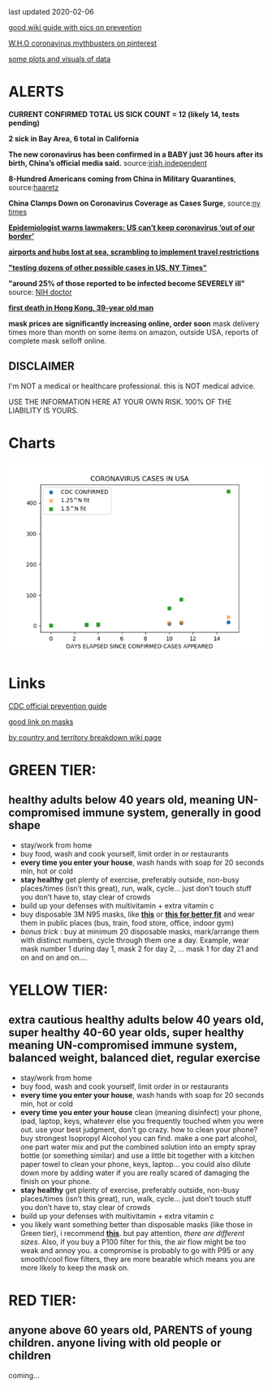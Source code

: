 last updated 2020-02-06

[good wiki guide with pics on prevention](https://www.wikihow.com/Prevent-Coronavirus)

[W.H.O coronavirus mythbusters on pinterest](https://www.pinterest.ch/worldhealthorganization/2019-ncov-new-coronavirus/)

[some plots and visuals of data](https://www.nytimes.com/interactive/2020/world/asia/china-coronavirus-contain.html)
# ALERTS
**CURRENT CONFIRMED TOTAL US SICK COUNT = 12 (likely 14, tests pending)**

**2 sick in Bay Area, 6 total in California**

**The new coronavirus has been confirmed in a BABY just 36 hours after its birth, China’s official media said.** source:[irish independent](https://www.independent.ie/world-news/chinese-newborn-tests-positive-for-coronavirus-38932928.html)

**8-Hundred Americans coming from China in Military Quarantines**, source:[haaretz](https://www.haaretz.com/world-news/wires/1.8501129)

**China Clamps Down on Coronavirus Coverage as Cases Surge**, source:[ny times](https://www.nytimes.com/2020/02/05/world/asia/china-coronavirus-censorship.html?emc=rss&partner=rss)

[**Epidemiologist warns lawmakers: US can’t keep coronavirus ‘out of our border’**](https://www.cnbc.com/2020/02/05/coronavirus-live-updates.html)

[**airports and hubs lost at sea, scrambling to implement travel restrictions**](https://www.wmur.com/article/airport-officials-scramble-to-meet-the-demands-of-new-coronavirus-travel-rules/30772263#)

[**"testing dozens of other possible cases in US, NY Times"**](https://www.nytimes.com/2020/02/03/us/coronavirus-united-states-cases.html)

**"around 25% of those reported to be infected become SEVERELY ill"** source: [NIH doctor](https://www.cnbc.com/2020/02/03/nih-dr-anthony-fauci-25percent-of-china-coronavirus-cases-very-serious.html)

[**first death in Hong Kong, 39-year old man**](https://www.cnbc.com/2020/02/04/coronavirus-latest-updates-china-hubei.html)


**mask prices are significantly increasing online, order soon** mask delivery times more than month on some items on amazon, outside USA, reports of complete mask selloff online.
## DISCLAIMER
I'm NOT a medical or healthcare professional. this is NOT medical advice.

USE THE INFORMATION HERE AT YOUR OWN RISK. 100% OF THE LIABILITY IS YOURS.
# Charts
![Fig_1](assets/Fig_1.png)
# Links
[CDC official prevention guide](https://www.cdc.gov/coronavirus/2019-ncov/about/prevention-treatment.html)

[good link on masks](https://findme10.com/best-coronavirus-mask/)

[by country and territory breakdown wiki page](https://en.wikipedia.org/wiki/2019%E2%80%9320_Wuhan_coronavirus_outbreak_by_country_and_territory)
# GREEN TIER:
## healthy adults below 40 years old, meaning UN-compromised immune system, generally in good shape
- stay/work from home
- buy food, wash and cook yourself, limit order in or restaurants
- **every time you enter your house**, wash hands with soap for 20 seconds min, hot or cold
- **stay healthy** get plenty of exercise, preferably outside, non-busy places/times (isn’t this great), run, walk, cycle... just don’t touch stuff you don’t have to, stay clear of crowds
- build up your defenses with multivitamin + extra vitamin c
- buy disposable 3M N95 masks, like [**this**](https://multimedia.3m.com/mws/media/218306O/particle-respirator-8000-n95.pdf) or [**this for better fit**](https://www.3m.com/3M/en_US/company-us/all-3m-products/~/3M-Particulate-Respirator-8511-N95-80-EA-Case/?N=5002385+3294780243&rt=rud) and wear them in public places (bus, train, food store, office, indoor gym)
- _bonus trick_ : buy at minimum 20 disposable masks, mark/arrange them with distinct numbers, cycle through them one a day. Example, wear mask number 1 during day 1, mask 2 for day 2, … mask 1 for day 21 and on and on and on….
# YELLOW TIER:
## extra cautious healthy adults below 40 years old, super healthy 40-60 year olds, super healthy meaning UN-compromised immune system, balanced weight, balanced diet, regular exercise
- stay/work from home
- buy food, wash and cook yourself, limit order in or restaurants
- **every time you enter your house**, wash hands with soap for 20 seconds min, hot or cold
- **every time you enter your house** clean (meaning disinfect) your phone, ipad, laptop, keys, whatever else you frequently touched when you were out. use your best judgment, don't go crazy. how to clean your phone? buy strongest Isopropyl Alcohol you can find. make a one part alcohol, one part water mix and put the combined solution into an empty spray bottle (or something similar) and use a little bit together with a kitchen paper towel to clean your phone, keys, laptop... you could also dilute down more by adding water if you are really scared of damaging the finish on your phone.
- **stay healthy** get plenty of exercise, preferably outside, non-busy places/times (isn’t this great), run, walk, cycle... just don’t touch stuff you don’t have to, stay clear of crowds
- build up your defenses with multivitamin + extra vitamin c
- you likely want something better than disposable masks (like those in Green tier), i recommend [**this**](https://www.amazon.com/dp/B00IF7RAP8?tag=findme10usa02-20&linkCode=ogi&th=1&psc=1). but pay attention, _there are different sizes_. Also, if you buy a P100 filter for this, the air flow might be too weak and annoy you. a compromise is probably to go with P95 or any smooth/cool flow filters, they are more bearable which means you are more likely to keep the mask on.
# RED TIER:
## anyone above 60 years old, PARENTS of young children. anyone living with old people or children
coming...

<!--  You can use the [editor on GitHub](https://github.com/mghah/mghah.github.io/edit/master/README.md) to maintain and preview the content for your website in Markdown files.

Whenever you commit to this repository, GitHub Pages will run [Jekyll](https://jekyllrb.com/) to rebuild the pages in your site, from the content in your Markdown files.

Markdown is a lightweight and easy-to-use syntax for styling your writing. It includes conventions for

```markdown
Syntax highlighted code block

# Header 1
## Header 2
### Header 3

- Bulleted
- List

1. Numbered
2. List

**Bold** and _Italic_ and `Code` text

[Link](url) and ![Image](src)
```

For more details see [GitHub Flavored Markdown](https://guides.github.com/features/mastering-markdown/).

### Jekyll Themes

Your Pages site will use the layout and styles from the Jekyll theme you have selected in your [repository settings](https://github.com/mghah/mghah.github.io/settings). The name of this theme is saved in the Jekyll `_config.yml` configuration file.

### Support or Contact

Having trouble with Pages? Check out our [documentation](https://help.github.com/categories/github-pages-basics/) or [contact support](https://github.com/contact) and we’ll help you sort it out. -->
